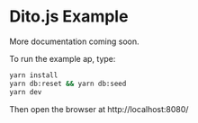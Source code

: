 # Dito.js Example

More documentation coming soon.

To run the example ap, type:

```sh
yarn install
yarn db:reset && yarn db:seed
yarn dev
```

Then open the browser at http://localhost:8080/
